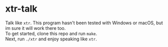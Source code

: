 # xtr-talk

Talk like `xtr`. This program hasn't been tested with Windows or macOS, but im sure it will work there too.  
To get started, clone this repo and run `make`.  
Next, run `./xtr` and enjoy speaking like `xtr`.
